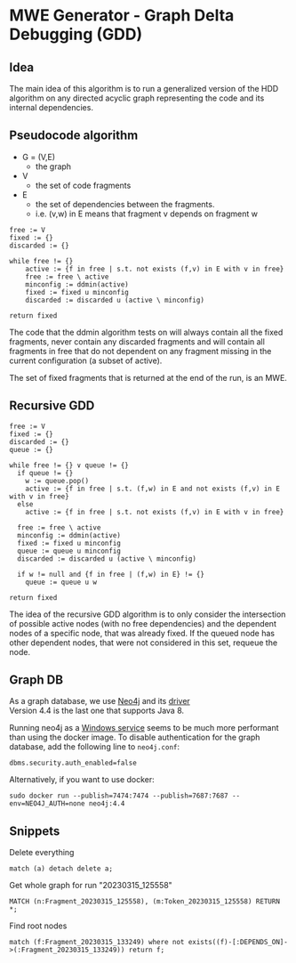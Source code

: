 # MWE Generator - Graph Delta Debugging (GDD)

## Idea

The main idea of this algorithm is to run a generalized version of the
HDD algorithm on any directed acyclic graph representing the code and its internal dependencies.

## Pseudocode algorithm

- G = (V,E)
  - the graph
- V
  - the set of code fragments
- E
  - the set of dependencies between the fragments.
  - i.e. (v,w) in E means that fragment v depends on fragment w

```
free := V
fixed := {}
discarded := {}

while free != {}
    active := {f in free | s.t. not exists (f,v) in E with v in free}
    free := free \ active
    minconfig := ddmin(active)
    fixed := fixed u minconfig
    discarded := discarded u (active \ minconfig)

return fixed
```

The code that the ddmin algorithm tests on will always contain all the fixed fragments, never contain any discarded
fragments and will contain all fragments in free that do not dependent on any fragment missing in the current
configuration (a subset of active).

The set of fixed fragments that is returned at the end of the run, is an MWE.

## Recursive GDD

```
free := V
fixed := {}
discarded := {}
queue := {}

while free != {} ∨ queue != {}
  if queue != {} 
    w := queue.pop()
    active := {f in free | s.t. (f,w) in E and not exists (f,v) in E with v in free}
  else
    active := {f in free | s.t. not exists (f,v) in E with v in free}
  
  free := free \ active
  minconfig := ddmin(active)
  fixed := fixed u minconfig
  queue := queue u minconfig
  discarded := discarded u (active \ minconfig)
  
  if w != null and {f in free | (f,w) in E} != {}
    queue := queue u w 

return fixed
```

The idea of the recursive GDD algorithm is to only consider the intersection of possible active nodes (with no free
dependencies)
and the dependent nodes of a specific node, that was already fixed.
If the queued node has other dependent nodes, that were not considered in this set, requeue the node.

## Graph DB

As a graph database, we use [Neo4j](https://neo4j.com/) and its [driver](https://github.com/neo4j/neo4j-java-driver)  
Version 4.4 is the last one that supports Java 8.

Running neo4j as a [Windows service](https://neo4j.com/docs/operations-manual/4.4/installation/windows/) seems to be
much more performant than using the docker image.
To disable authentication for the graph database, add the following line to `neo4j.conf`:

```
dbms.security.auth_enabled=false
```

Alternatively, if you want to use docker:

```
sudo docker run --publish=7474:7474 --publish=7687:7687 --env=NEO4J_AUTH=none neo4j:4.4
```

## Snippets

Delete everything

```
match (a) detach delete a;
```

Get whole graph for run "20230315_125558"

```
MATCH (n:Fragment_20230315_125558), (m:Token_20230315_125558) RETURN *;
```

Find root nodes

```
match (f:Fragment_20230315_133249) where not exists((f)-[:DEPENDS_ON]->(:Fragment_20230315_133249)) return f;
```